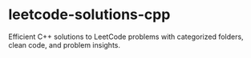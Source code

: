 # leetcode-solutions-cpp
Efficient C++ solutions to LeetCode problems with categorized folders, clean code, and problem insights.
